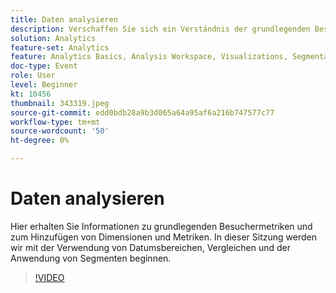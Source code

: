 ```yaml
---
title: Daten analysieren
description: Verschaffen Sie sich ein Verständnis der grundlegenden Besuchermetriken und fügen Sie Dimensionen und Metriken mithilfe von Datumsbereichen, Vergleichen und Anwenden von Segmenten hinzu.
solution: Analytics
feature-set: Analytics
feature: Analytics Basics, Analysis Workspace, Visualizations, Segmentation, Metrics
doc-type: Event
role: User
level: Beginner
kt: 10456
thumbnail: 343319.jpeg
source-git-commit: edd0bdb28a9b3d065a64a95af6a216b747577c77
workflow-type: tm+mt
source-wordcount: '50'
ht-degree: 0%

---
```


# Daten analysieren

Hier erhalten Sie Informationen zu grundlegenden Besuchermetriken und zum Hinzufügen von Dimensionen und Metriken. In dieser Sitzung werden wir mit der Verwendung von Datumsbereichen, Vergleichen und der Anwendung von Segmenten beginnen.

>[!VIDEO](https://video.tv.adobe.com/v/343319/?quality=12&learn=on)
